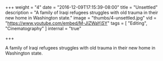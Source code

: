 +++
weight = "4"
date = "2016-12-09T17:15:39-08:00"
title = "Unsettled"
description = "A family of Iraqi refugees struggles with old trauma in their new home in Washington state."
image = "thumbs/4-unsettled.jpg"
vid = "https://www.youtube.com/embed/M-JlZWaYjSY"
tags = [ "Editing", "Cinematography" ]
internal = "true"

+++

A family of Iraqi refugees struggles with old trauma in their new home in Washington state.
